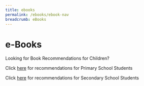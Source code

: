 ```yaml
---
title: ebooks
permalink: /ebooks/ebook-nav
breadcrumb: eBooks
---
```


# **e-Books**

Looking for Book Recommendations for Children?

Click [here](https://eresources.nlb.gov.sg/ereads/DiscoveReads/All?level=p) for recommendations for Primary School Students

Click [here](https://eresources.nlb.gov.sg/ereads/DiscoveReads/All?level=s) for recommendations for Secondary School Students
